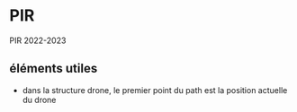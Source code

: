 # PIR
PIR 2022-2023 

## éléments utiles 
- dans la structure drone, le premier point du path est la position actuelle du drone 
